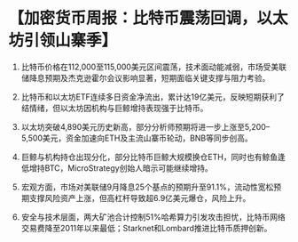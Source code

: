 # 【加密货币周报：比特币震荡回调，以太坊引领山寨季】

1. 比特币价格在112,000至115,000美元区间震荡，技术面动能减弱，市场受美联储降息预期及杰克逊霍尔会议影响显著，短期面临关键支撑与阻力考验。

2. 比特币和以太坊ETF连续多日资金净流出，累计达19亿美元，反映短期获利了结情绪，但以太坊因机构与巨鲸增持表现强于比特币。

3. 以太坊突破4,890美元历史新高，部分分析师预期将进一步上涨至5,200–5,500美元，资金加速向ETH及主流山寨币轮动，BNB等同步创高。

4. 巨鲸与机构持仓出现分化，部分比特币巨鲸大规模换仓ETH，同时也有鲸鱼逢低增持BTC，MicroStrategy创始人暗示可能继续增持。

5. 宏观方面，市场对美联储9月降息25个基点的预期升至91.1%，流动性宽松预期支撑风险资产上涨，但高杠杆导致超6.9亿美元爆仓，风险上升。

6. 安全与技术层面，两大矿池合计控制51%哈希算力引发攻击担忧，比特币网络交易费降至2011年以来最低；Starknet和Lombard推进比特币质押创新。